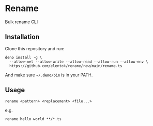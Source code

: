 # Rename

Bulk rename CLI

## Installation

Clone this repository and run:

```
deno install -g \
  --allow-net --allow-write --allow-read --allow-run --allow-env \
  https://github.com/elentok/rename/raw/main/rename.ts
```

And make sure `~/.deno/bin` is in your PATH.

## Usage

```
rename <pattern> <replacement> <file...>
```

e.g.

```
rename hello world **/*.ts
```
